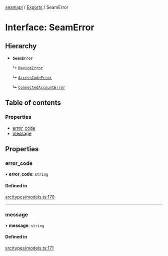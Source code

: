 [seamapi](../README.md) / [Exports](../modules.md) / SeamError

# Interface: SeamError

## Hierarchy

- **`SeamError`**

  ↳ [`DeviceError`](DeviceError.md)

  ↳ [`AccessCodeError`](AccessCodeError.md)

  ↳ [`ConnectedAccountError`](ConnectedAccountError.md)

## Table of contents

### Properties

- [error\_code](SeamError.md#error_code)
- [message](SeamError.md#message)

## Properties

### error\_code

• **error\_code**: `string`

#### Defined in

[src/types/models.ts:170](https://github.com/seamapi/javascript/blob/main/src/types/models.ts#L170)

___

### message

• **message**: `string`

#### Defined in

[src/types/models.ts:171](https://github.com/seamapi/javascript/blob/main/src/types/models.ts#L171)

